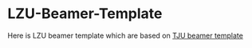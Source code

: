 # LZU-Beamer-Template

Here is LZU beamer template which are based on [TJU beamer template](https://github.com/mq-yuan/TJU-Beamer-Template)

